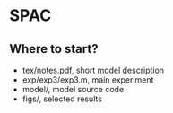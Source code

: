 # SPAC

## Where to start?

 - tex/notes.pdf,   short model description
 - exp/exp3/exp3.m, main experiment
 - model/,          model source code
 - figs/,           selected results
